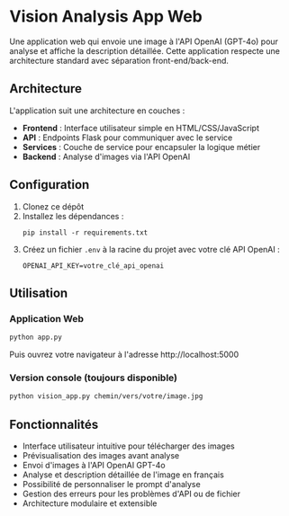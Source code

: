 # Vision Analysis App Web

Une application web qui envoie une image à l'API OpenAI (GPT-4o) pour analyse et affiche la description détaillée. Cette application respecte une architecture standard avec séparation front-end/back-end.

## Architecture

L'application suit une architecture en couches :
- **Frontend** : Interface utilisateur simple en HTML/CSS/JavaScript
- **API** : Endpoints Flask pour communiquer avec le service
- **Services** : Couche de service pour encapsuler la logique métier
- **Backend** : Analyse d'images via l'API OpenAI

## Configuration

1. Clonez ce dépôt
2. Installez les dépendances :
   ```
   pip install -r requirements.txt
   ```
3. Créez un fichier `.env` à la racine du projet avec votre clé API OpenAI :
   ```
   OPENAI_API_KEY=votre_clé_api_openai
   ```

## Utilisation

### Application Web
```bash
python app.py
```
Puis ouvrez votre navigateur à l'adresse http://localhost:5000

### Version console (toujours disponible)
```bash
python vision_app.py chemin/vers/votre/image.jpg
```

## Fonctionnalités

- Interface utilisateur intuitive pour télécharger des images
- Prévisualisation des images avant analyse
- Envoi d'images à l'API OpenAI GPT-4o
- Analyse et description détaillée de l'image en français
- Possibilité de personnaliser le prompt d'analyse
- Gestion des erreurs pour les problèmes d'API ou de fichier
- Architecture modulaire et extensible